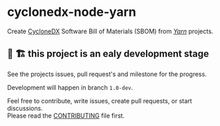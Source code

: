 # cyclonedx-node-yarn

Create [CycloneDX] Software Bill of Materials (SBOM) from  _[Yarn]_ projects.

## 🚧 🏗️ this project is an ealy development stage

See the projects issues, pull request's and milestone for the progress.

Development will happen in branch `1.0-dev`.

Feel free to contribute, write issues, create pull requests, or start discussions.  
Please read the [CONTRIBUTING](CONTRIBUTING.md) file first.

[CycloneDX]: https://cyclonedx.org/
[Yarn]: https://yarnpkg.com/

